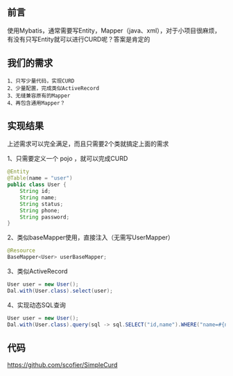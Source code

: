 ## 前言

使用Mybatis，通常需要写Entity，Mapper（java、xml），对于小项目很麻烦，有没有只写Entity就可以进行CURD呢？答案是肯定的

## 我们的需求
```
1、只写少量代码，实现CURD
2、少量配置，完成类似ActiveRecord
3、无缝兼容原有的Mapper
4、再包含通用Mapper？
```
## 实现结果

上述需求可以完全满足，而且只需要2个类就搞定上面的需求

1、只需要定义一个 pojo ，就可以完成CURD
```java
@Entity
@Table(name = "user")
public class User {
    String id;
    String name;
    String status;
    String phone;
    String password;
}
```
2、类似baseMapper使用，直接注入（无需写UserMapper）
```java
@Resource
BaseMapper<User> userBaseMapper;
```
3、类似ActiveRecord
```java
User user = new User();
Dal.with(User.class).select(user);
```
4、实现动态SQL查询
```java
User user = new User();
Dal.with(User.class).query(sql -> sql.SELECT("id,name").WHERE("name=#{name}"), user);
```


## 代码

https://github.com/scofier/SimpleCurd
